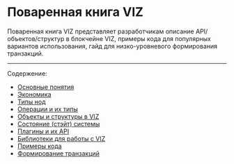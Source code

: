 # Поваренная книга VIZ

Поваренная книга VIZ представляет разработчикам описание API/объектов/структур в блокчейне VIZ, примеры кода для популярных вариантов использования, гайд для низко-уровневого формирования транзакций.

***

Содержение:
* [Основные понятия](basic-concept.md)
* [Экономика](economy.md)
* [Типы нод](node-types.md)
* [Операции и их типы](operations.md)
* [Объекты и структуры в VIZ](object-structures.md)
* [Состояние (стэйт) системы](state.md)
* [Плагины и их API](plugins-api.md)
* [Библиотеки для работы с VIZ](libraries.md)
* [Примеры кода](code-examples.md)
* [Формирование транзакций](transaction-formatting.md)